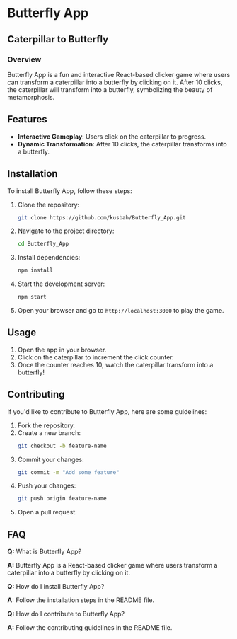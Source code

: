 # **Butterfly App**

## **Caterpillar to Butterfly**

### **Overview**
Butterfly App is a fun and interactive React-based clicker game where users can transform a caterpillar into a butterfly by clicking on it. After 10 clicks, the caterpillar will transform into a butterfly, symbolizing the beauty of metamorphosis.

## **Features**
- **Interactive Gameplay**: Users click on the caterpillar to progress.
- **Dynamic Transformation**: After 10 clicks, the caterpillar transforms into a butterfly.

## **Installation**
To install Butterfly App, follow these steps:

1. Clone the repository:
   ```bash
   git clone https://github.com/kusbah/Butterfly_App.git
   ```
2. Navigate to the project directory:
   ```bash
   cd Butterfly_App
   ```
3. Install dependencies:
   ```bash
   npm install
   ```
4. Start the development server:
   ```bash
   npm start
   ```
5. Open your browser and go to `http://localhost:3000` to play the game.

## **Usage**
1. Open the app in your browser.
2. Click on the caterpillar to increment the click counter.
3. Once the counter reaches 10, watch the caterpillar transform into a butterfly!

## **Contributing**
If you'd like to contribute to Butterfly App, here are some guidelines:

1. Fork the repository.
2. Create a new branch:
   ```bash
   git checkout -b feature-name
   ```
3. Commit your changes:
   ```bash
   git commit -m "Add some feature"
   ```
4. Push your changes:
   ```bash
   git push origin feature-name
   ```
5. Open a pull request.

## **FAQ**

**Q:** What is Butterfly App?

**A:** Butterfly App is a React-based clicker game where users transform a caterpillar into a butterfly by clicking on it.

**Q:** How do I install Butterfly App?

**A:** Follow the installation steps in the README file.

**Q:** How do I contribute to Butterfly App?

**A:** Follow the contributing guidelines in the README file.


